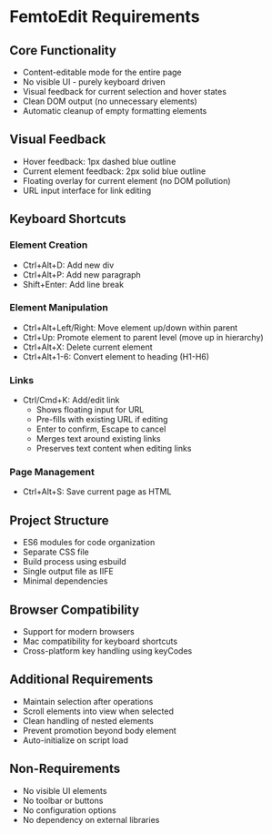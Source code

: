 # FemtoEdit Requirements

## Core Functionality
- Content-editable mode for the entire page
- No visible UI - purely keyboard driven
- Visual feedback for current selection and hover states
- Clean DOM output (no unnecessary elements)
- Automatic cleanup of empty formatting elements

## Visual Feedback
- Hover feedback: 1px dashed blue outline
- Current element feedback: 2px solid blue outline
- Floating overlay for current element (no DOM pollution)
- URL input interface for link editing

## Keyboard Shortcuts

### Element Creation
- Ctrl+Alt+D: Add new div
- Ctrl+Alt+P: Add new paragraph
- Shift+Enter: Add line break

### Element Manipulation
- Ctrl+Alt+Left/Right: Move element up/down within parent
- Ctrl+Up: Promote element to parent level (move up in hierarchy)
- Ctrl+Alt+X: Delete current element
- Ctrl+Alt+1-6: Convert element to heading (H1-H6)

### Links
- Ctrl/Cmd+K: Add/edit link
  - Shows floating input for URL
  - Pre-fills with existing URL if editing
  - Enter to confirm, Escape to cancel
  - Merges text around existing links
  - Preserves text content when editing links

### Page Management
- Ctrl+Alt+S: Save current page as HTML

## Project Structure
- ES6 modules for code organization
- Separate CSS file
- Build process using esbuild
- Single output file as IIFE
- Minimal dependencies

## Browser Compatibility
- Support for modern browsers
- Mac compatibility for keyboard shortcuts
- Cross-platform key handling using keyCodes

## Additional Requirements
- Maintain selection after operations
- Scroll elements into view when selected
- Clean handling of nested elements
- Prevent promotion beyond body element
- Auto-initialize on script load

## Non-Requirements
- No visible UI elements
- No toolbar or buttons
- No configuration options
- No dependency on external libraries
